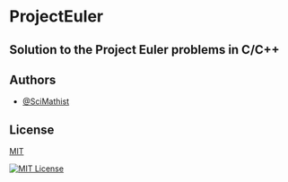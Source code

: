 # ProjectEuler
## Solution to the Project Euler problems in C/C++

## Authors

- [@SciMathist](https://www.github.com/SciMathist)

## License

[MIT](https://choosealicense.com/licenses/mit/)

[![MIT License](https://img.shields.io/badge/License-MIT-green.svg)](https://choosealicense.com/licenses/mit/)
